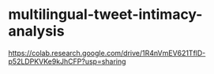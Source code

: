 # multilingual-tweet-intimacy-analysis

https://colab.research.google.com/drive/1R4nVmEV621TflD-p52LDPKVKe9kJhCFP?usp=sharing
